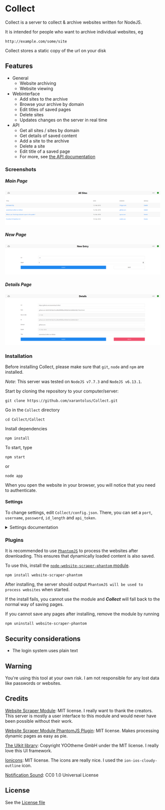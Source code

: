 # Collect
Collect is a server to collect & archive websites written for NodeJS.

It is intended for people who want to archive individual websites, eg

```
http://example.com/some/site
```

Collect stores a static copy of the url on your disk

## Features
   * General
      * Website archiving
      * Website viewing
   * Webinterface
      * Add sites to the archive
      * Browse your archive by domain
      * Edit titles of saved pages
	  * Delete sites
	  * Updates changes on the server in real time
   * API
      * Get all sites / sites by domain
      * Get details of saved content
      * Add a site to the archive
	  * Delete a site
      * Edit title of a saved page
	  * For more, see [the API documentation](API_doc.md)


### Screenshots

##### Main Page
  ![Main Page Screenshot](github/screenshot-main.png?raw=true)

##### New Page
  ![New Page Screenshot](github/screenshot-new.png?raw=true)

##### Details Page
  ![Details Page Screenshot](github/screenshot-details.png?raw=true)


### Installation
Before installing Collect, please make sure that `git`, `node` and `npm` are installed.

*Note*: This server was tested on `NodeJS v7.7.3` and `NodeJS v6.13.1`.

Start by cloning the repository to your computer/server:
```
git clone https://github.com/xarantolus/Collect.git
```

Go in the `Collect` directory
```
cd Collect/Collect
```

Install dependencies
```
npm install
```

To start, type
```
npm start
```
or 
```
node app
```

When you open the website in your browser, you will notice that you need to authenticate.

#### Settings
To change settings, edit `Collect/config.json`. There, you can set a `port`, `username`, `password`, `id_length` and `api_token`.

<details><summary>Settings documentation</summary>

###### Port
The port the server should listen on. If another program uses this port, the server will not be able to start.

###### Username
The username that should be used to log in.

###### Password
The password for this user. [Please don't use a password you use somewhere else.](#security-considerations)

###### ID length
The length of the ids the server should generate. If you save **a lot** of websites from the same domain (> ~1 million / 16<sup>length</sup>) you should change this number.

###### API token
If you like to play around with the API, you can set an API token. It is implemented so integrating apps like [Workflow](https://workflow.is) is easy.

If you don't want to use the API, it is recommended to set the token to a long random string.
</p></details>
 

### Plugins
It is recommended to use [`PhantomJS`](http://phantomjs.org/) to process the websites after downloading.
This ensures that dynamically loaded content is also saved.


To use this, install the [`node-website-scraper-phantom` module](https://github.com/website-scraper/node-website-scraper-phantom).
```
npm install website-scraper-phantom
```

After installing, the server should output `PhantomJS will be used to process websites` when started.

If the install fails, you cannot use the module and __*Collect*__ will fall back to the normal way of saving pages.

If you cannot save any pages after installing, remove the module by running 
```
npm uninstall website-scraper-phantom
```

## Security considerations
   * The login system uses plain text

## Warning
You're using this tool at your own risk. I am not responsible for any lost data like passwords or websites.

## Credits
   [Website Scraper Module](https://github.com/website-scraper/node-website-scraper): MIT license. I really want to thank the creators. This server is mostly a user interface to this module and would never have been possible without their work.
   
   [Website Scraper Module PhantomJS Plugin](https://github.com/website-scraper/node-website-scraper-phantom): MIT license. Makes processing dynamic pages as easy as pie.

   [The UIkit library](https://github.com/uikit/uikit): Copyright YOOtheme GmbH under the MIT license. I really love this UI framework.

   [Ionicons](https://github.com/ionic-team/ionicons): MIT license. The icons are really nice. I used the `ion-ios-cloudy-outline` icon.

   [Notification Sound](https://freesound.org/people/philitup321/sounds/204369/): CC0 1.0 Universal License

   
## License
See the [License file](LICENSE)

